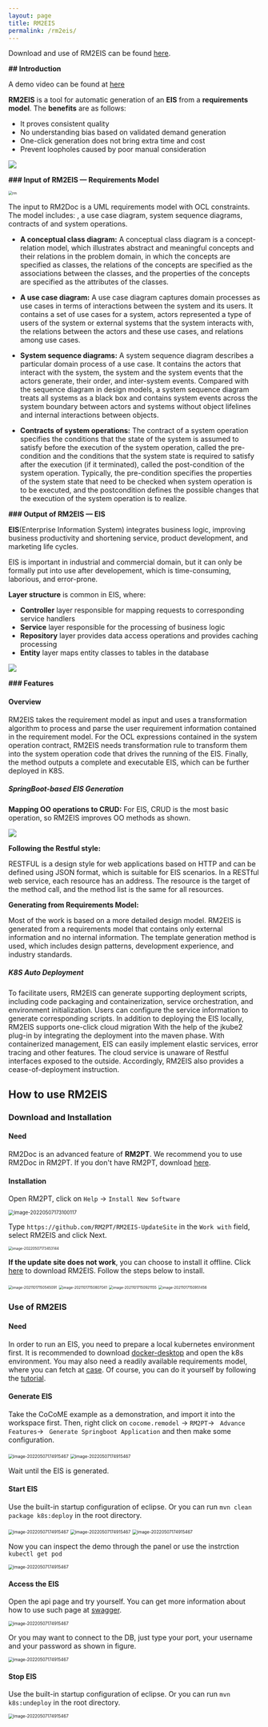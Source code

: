 ```yaml
---
layout: page
title: RM2EIS
permalink: /rm2eis/
---
```



Download and use of RM2EIS can be found [here](https://rm2pt.com/advs/rm2eis).


**## Introduction**

A demo video can be found at [here](https://youtu.be/M8m14bCdc-o)

**RM2EIS** is a tool for automatic generation of an **EIS** from a **requirements model**. The **benefits** are as follows:

- It proves consistent quality
- No understanding bias based on validated demand generation
- One-click generation does not bring extra time and cost
- Prevent loopholes caused by poor manual consideration



<img src="../../imgs/RM2EIS/RM2EIS.png" style="zoom: 100%;" />





**### Input of RM2EIS — Requirements Model**



<img src="../../imgs/RM2Doc/rm.png" alt="rm" style="zoom: 50%;" />



The input to RM2Doc is a UML requirements model with OCL constraints. The model includes: , a use case diagram, system sequence diagrams, contracts of and system operations.


- **A conceptual class diagram:** A conceptual class diagram is a concept-relation model, which illustrates abstract and meaningful concepts and their relations in the problem domain, in which the concepts are specified as classes, the relations of the concepts are specified as the associations between the classes, and the properties of the concepts are specified as the attributes of the classes.



- **A use case diagram:** A use case diagram captures domain processes as use cases in terms of interactions between the system and its users. It contains a set of use cases for a system, actors represented a type of users of the system or external systems that the system interacts with, the relations between the actors and these use cases, and relations among use cases.



- **System sequence diagrams:** A system sequence diagram describes a particular domain process of a use case. It contains the actors that interact with the system, the system and the system events that the actors generate, their order, and inter-system events. Compared with the sequence diagram in design models, a system sequence diagram treats all systems as a black box and contains system events across the system boundary between actors and systems without object lifelines and internal interactions between objects.

- **Contracts of system operations:** The contract of a system operation specifies the conditions that the state of the system is assumed to satisfy before the execution of the system operation, called the pre-condition and the conditions that the system state is required to satisfy after the execution (if it terminated), called the post-condition of the system operation. Typically, the pre-condition specifies the properties of the system state that need to be checked when system operation is to be executed, and the postcondition defines the possible changes that the execution of the system operation is to realize.



**### Output of RM2EIS — EIS**

**EIS**(Enterprise Information System) integrates business logic, improving business productivity and shortening service, product development, and marketing life cycles.

EIS is important in industrial and commercial domain, but it can only be formally put into use after developement, which is time-consuming, laborious, and error-prone.

**Layer structure** is common in EIS, where:

- **Controller** layer responsible for mapping requests to corresponding service handlers
- **Service** layer responsible for the processing of business logic
- **Repository** layer provides data access operations and provides caching processing
- **Entity** layer maps entity classes to tables in the database

<img src="../../imgs/RM2EIS/overview.png" style="zoom: 100%;" />



**### Features**

#### Overview
RM2EIS takes the requirement model as input and uses a transformation algorithm to process and parse the user requirement information contained in the requirement model. For the OCL expressions contained in the system operation contract, RM2EIS needs transformation rule to transform them into the system operation code that drives the running of the EIS. Finally, the method outputs a complete and executable
EIS, which can be further deployed in K8S.



##### SpringBoot-based EIS Generation
**Mapping OO operations to CRUD:**
For EIS, CRUD is the most basic operation, so RM2EIS improves OO methods as shown.

<img src="../../imgs/RM2EIS/map.png" style="zoom: 100%;" />

**Following the Restful style:** 

RESTFUL is a design style for web applications based on HTTP and can be defined using JSON format, which is suitable for EIS scenarios. In a RESTful web service, each resource has an address. The resource is the target of the method call, and the method list is the same for all resources.

**Generating from Requirements Model:** 

Most of the work is based on a more detailed design model. RM2EIS is generated from a requirements model that contains only external information and no internal information. The template
generation method is used, which includes design patterns, development experience, and industry standards. 



##### K8S Auto Deployment

To facilitate users, RM2EIS can generate supporting deployment scripts, including code packaging and containerization, service orchestration, and environment initialization. Users can configure the service information to generate corresponding scripts. In addition to deploying the EIS locally, RM2EIS supports one-click cloud migration With the help of the jkube2 plug-in by integrating the deployment into the maven phase. With containerized management, EIS can easily implement elastic services, error tracing and other features. The cloud service is unaware of Restful interfaces exposed to the outside. Accordingly, RM2EIS also provides a cease-of-deployment instruction.

## How to use RM2EIS
### Download and Installation

#### Need

RM2Doc is an advanced feature of **RM2PT**. We recommend you to use RM2Doc in RM2PT. If you don't have RM2PT, download [here](https://rm2pt.com/downloads/).

#### Installation

Open RM2PT, click on `Help` -> `Install New Software`

<img src="../../imgs/RM2Doc/image-20220507173100117.png" alt="image-20220507173100117" style="zoom: 70%;" />


Type `https://github.com/RM2PT/RM2EIS-UpdateSite` in the `Work with` field, select RM2EIS and click Next.

<img src="../../imgs/RM2EIS/example-1.png" alt="image-20220507173453144" style="zoom: 50%;" />

**If the update site does not work**, you can choose to install it offline. Click [here](https://github.com/RM2PT/RM2EIS-UpdateSite/archive/refs/tags/v1.3.zip) to download RM2EIS. Follow the steps below to install.

<img src="../../imgs/RM2Doc/image-20211017150545091.png" alt="image-20211017150545091" style="zoom: 50%;" />

<img src="../../imgs/RM2Doc/image-20211017150807041.png" alt="image-20211017150807041" style="zoom: 50%;" />

<img src="../../imgs/RM2Doc/image-20211017150921155.png" alt="image-20211017150921155" style="zoom: 50%;" />

<img src="../../imgs/RM2Doc/image-20211017150951456.png" alt="image-20211017150951456" style="zoom: 50%;" />

### Use of RM2EIS

#### Need

In order to run an EIS, you need to prepare a local kubernetes environment first. It is recommended to download [docker-desktop](https://www.docker.com/products/docker-desktop/) and open the k8s environment.
You may also need a readily available requirements model, where you can fetch at [case](https://github.com/LemonForeast/RM2EIS_CASE). Of course, you can do it yourself by following the [tutorial](https://rm2pt.com/tutorial/user/create_new_project).

#### Generate EIS

Take the CoCoME example as a demonstration, and import it into the workspace first.
Then, right click on `cocome.remodel` -> `RM2PT`-> ` Advance Features`-> ` Generate Springboot Application` and then make some configuration.


<img src="../../imgs/RM2EIS/example-2.png" alt="image-20220507174915467" style="zoom: 60%;" />

<img src="../../imgs/RM2EIS/example-3.png" alt="image-20220507174915467" style="zoom: 60%;" />

Wait until the EIS is generated.

#### Start EIS

Use the built-in startup configuration of eclipse. Or you can run `mvn clean package k8s:deploy` in the root directory.

<img src="../../imgs/RM2EIS/example-4.png" alt="image-20220507174915467" style="zoom: 60%;" />

<img src="../../imgs/RM2EIS/example-5.png" alt="image-20220507174915467" style="zoom: 60%;" />

<img src="../../imgs/RM2EIS/example-6.png" alt="image-20220507174915467" style="zoom: 60%;" />

Now you can inspect the demo through the panel or use the instrction `kubectl get pod`

<img src="../../imgs/RM2EIS/example-7.png" alt="image-20220507174915467" style="zoom: 60%;" />

#### Access the EIS

Open the api page and try yourself. You can get more information about how to use such page at [swagger](https://swagger.io/).

<img src="../../imgs/RM2EIS/example-8.png" alt="image-20220507174915467" style="zoom: 60%;" />

Or you may want to connect to the DB, just type your port, your username and your password as shown in figure.

<img src="../../imgs/RM2EIS/DB.png" alt="image-20220507174915467" style="zoom: 60%;" />

#### Stop EIS

Use the built-in startup configuration of eclipse. Or you can run `mvn k8s:undeploy` in the root directory.

<img src="../../imgs/RM2EIS/example-9.png" alt="image-20220507174915467" style="zoom: 60%;" />
